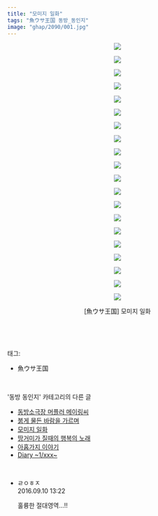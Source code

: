 ```yaml
---
title: "모미지 일화"
tags: "魚ウサ王国 동방_동인지"
image: "ghap/2090/001.jpg"
---
```

<div class="article">
<p style="text-align: center; clear: none; float: none;"><img src="{{ site.nasurl }}/ghap/2090/001.jpg"/></p>
<p style="text-align: center; clear: none; float: none;"><img src="{{ site.nasurl }}/ghap/2090/002.jpg"/></p>
<p style="text-align: center; clear: none; float: none;"><img src="{{ site.nasurl }}/ghap/2090/003.jpg"/></p>
<p style="text-align: center; clear: none; float: none;"><img src="{{ site.nasurl }}/ghap/2090/004.jpg"/></p>
<p style="text-align: center; clear: none; float: none;"><img src="{{ site.nasurl }}/ghap/2090/005.jpg"/></p>
<p style="text-align: center; clear: none; float: none;"><img src="{{ site.nasurl }}/ghap/2090/006.jpg"/></p>
<p style="text-align: center; clear: none; float: none;"><img src="{{ site.nasurl }}/ghap/2090/007.jpg"/></p>
<p style="text-align: center; clear: none; float: none;"><img src="{{ site.nasurl }}/ghap/2090/008.jpg"/></p>
<p style="text-align: center; clear: none; float: none;"><img src="{{ site.nasurl }}/ghap/2090/009.jpg"/></p>
<p style="text-align: center; clear: none; float: none;"><img src="{{ site.nasurl }}/ghap/2090/010.jpg"/></p>
<p style="text-align: center; clear: none; float: none;"><img src="{{ site.nasurl }}/ghap/2090/011.jpg"/></p>
<p style="text-align: center; clear: none; float: none;"><img src="{{ site.nasurl }}/ghap/2090/012.jpg"/></p>
<p style="text-align: center; clear: none; float: none;"><img src="{{ site.nasurl }}/ghap/2090/013.jpg"/></p>
<p style="text-align: center; clear: none; float: none;"><img src="{{ site.nasurl }}/ghap/2090/014.jpg"/></p>
<p style="text-align: center; clear: none; float: none;"><img src="{{ site.nasurl }}/ghap/2090/015.jpg"/></p>
<p style="text-align: center; clear: none; float: none;"><img src="{{ site.nasurl }}/ghap/2090/016.jpg"/></p>
<p style="text-align: center; clear: none; float: none;"><img src="{{ site.nasurl }}/ghap/2090/017.jpg"/></p>
<p style="text-align: center; clear: none; float: none;"><img src="{{ site.nasurl }}/ghap/2090/018.jpg"/></p>
<p style="text-align: center; clear: none; float: none;"><img src="{{ site.nasurl }}/ghap/2090/019.jpg"/></p>
<p style="text-align: center; clear: none; float: none;"><img src="{{ site.nasurl }}/ghap/2090/020.jpg"/></p>
<p style="text-align: center; clear: none; float: none;">[魚ウサ王国] 모미지 일화</p>
<p><br/></p>
</div><br/>
<div class="tagTrail">
<p>태그: </p>
<ul>
<li>魚ウサ王国</li>
</ul>
</div><br/>
<div class="another">
<p>'동방 동인지' 카테고리의 다른 글</p>
<ul>
<li><a href="/2016-09-10-ghap_2093">동방소극장 머플러 메이링씨</a></li>
<li><a href="/2016-09-10-ghap_2091">붉게 물든 바람을 가르며</a></li>
<li><a href="/2016-09-10-ghap_2090">모미지 일화</a></li>
<li><a href="/2016-09-10-ghap_2089">땅거미가 질때의 행복의 노래</a></li>
<li><a href="/2016-09-10-ghap_2088">아홉가지 이야기</a></li>
<li><a href="/2016-09-10-ghap_2087">Diary   ~1/xxx~</a></li>
</ul>
</div><br/>
<div class="cb_module cb_fluid">
<div class="cb_wrt cb_profile">
<div class="comment">
<ul>
<li class="cb_thumb_off" id="comment14803167">
<div class="cb_comment_area">
<div class="cb_info_area">
<div class="cb_section">
<span class="cb_nick_name">ㄹㅇㅎㅈ</span>
</div>
<div class="cb_section">
<span class="cb_date">2016.09.10 13:22 </span>
</div>
</div>
<div class="cb_dsc_comment">
<p class="cb_dsc">
											훌륭한 절대영역...!!
										</p>
</div>
</div></li>
</ul>
</div>
</div><!-- commentList close -->
</div><br/>
